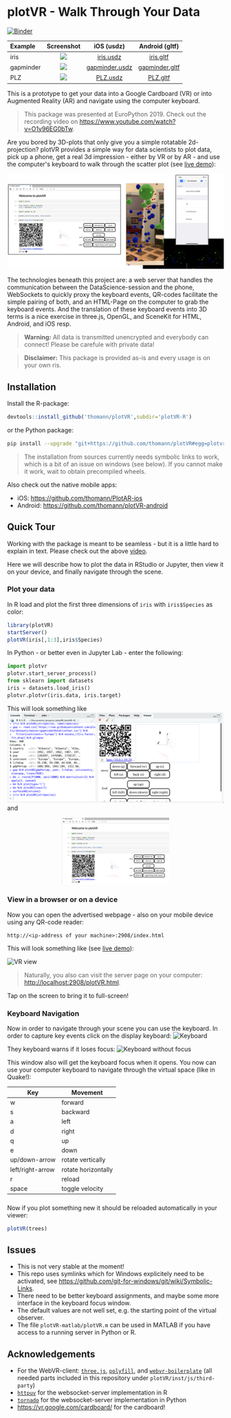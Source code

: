 # plotVR - Walk Through Your Data

[![Binder](https://mybinder.org/badge_logo.svg)](https://mybinder.org/v2/gh/thomann/plotVR/binder)

| Example | Screenshot | iOS (usdz)  | Android (gltf)|
| :---         |     :---:        |     :---:      |          :---: |
| iris | <img src="https://raw.githubusercontent.com/thomann/plotVR/binder/examples/iris.png" width=100> | <a rel="ar" href="https://raw.githubusercontent.com/thomann/plotVR/binder/examples/iris.usdz">iris.usdz</a> | <a href="intent://arvr.google.com/scene-viewer/1.0?file=https://raw.githubusercontent.com/thomann/plotVR/binder/examples/iris.gltf">iris.gltf</a>   |
| gapminder | <img src="https://raw.githubusercontent.com/thomann/plotVR/binder/examples/gapminder.png" width=100> | <a rel="ar" href="https://raw.githubusercontent.com/thomann/plotVR/binder/examples/gapminder.usdz">gapminder.usdz</a> | <a href="intent://arvr.google.com/scene-viewer/1.0?file=https://raw.githubusercontent.com/thomann/plotVR/binder/examples/gapminder.gltf">gapminder.gltf</a>   |
| PLZ | <img src="https://raw.githubusercontent.com/thomann/plotVR/binder/examples/PLZ.png" width=100> | <a rel="ar" href="https://raw.githubusercontent.com/thomann/plotVR/binder/examples/PLZ.usdz">PLZ.usdz</a> | <a href="intent://arvr.google.com/scene-viewer/1.0?file=https://raw.githubusercontent.com/thomann/plotVR/binder/examples/PLZ.gltf">PLZ.gltf</a>   |


This is a prototype to get your data into a Google Cardboard (VR) or into Augmented Reality (AR) and navigate using the computer keyboard.

> This package was presented at EuroPython 2019.
> Check out the recording video on <https://www.youtube.com/watch?v=O1y96EG0bTw>.

Are you bored by 3D-plots that only give you a simple rotatable 2d-projection? plotVR provides a simple way for data scientists to plot data, pick up a phone, get a real 3d impression - either by VR or by AR - and use the computer's keyboard to walk through the scatter plot (see [live demo](https://thomann.github.io/plotVR/plotVR-R/inst/)):

![Overview](images/overview.png?raw=true "Overview")

The technologies beneath this project are: a web server that handles the communication between the DataScience-session and the phone, WebSockets to quickly proxy the keyboard events, QR-codes facilitate the simple pairing of both, and an HTML-Page on the computer to grab the keyboard events. And the translation of these keyboard events into 3D terms is a nice exercise in three.js, OpenGL, and SceneKit for HTML, Android, and iOS resp.

> **Warning:** All data is transmitted unencrypted and everybody can connect! Please be carefule with private data!

> **Disclaimer:** This package is provided as-is and every usage is on your own ris.

## Installation

Install the R-package:
```r
devtools::install_github('thomann/plotVR',subdir='plotVR-R')
```
or the Python package:
```bash
pip install --upgrade "git+https://github.com/thomann/plotVR#egg=plotvr&subdirectory=plotVR-py"
```
> The installation from sources currently needs symbolic links to work, which is a bit of an issue on windows (see below). If you cannot make it work, wait to obtain precompiled wheels.

Also check out the native mobile apps:
- iOS: <https://github.com/thomann/PlotAR-ios>
- Android: <https://github.com/thomann/plotVR-android>


## Quick Tour

Working with the package is meant to be seamless - but it is a little hard to explain in text. Please check out the above [video](https://www.youtube.com/watch?v=O1y96EG0bTw).

Here we will describe how to plot the data in RStudio or Jupyter, then view it on your device, and finally navigate through the scene.

### Plot your data

In R load and plot the first three dimensions of `iris` with `iris$Species` as color:
```r
library(plotVR)
startServer()
plotVR(iris[,1:3],iris$Species)
```
In Python - or better even in Jupyter Lab - enter the following:
```python
import plotvr
plotvr.start_server_process()
from sklearn import datasets
iris = datasets.load_iris()
plotvr.plotvr(iris.data, iris.target)
```
This will look something like
![RStudio](images/screen-rstudio.png?raw=true)
and
<center><img src="images/screen-jupyter.png?raw=true" width=250></center>

### View in a browser or on a device

Now you can open the advertised webpage - also on your mobile device using any QR-code reader:
```
http://<ip-address of your machine>:2908/index.html
```
This will look something like (see [live demo](https://thomann.github.io/plotVR/plotVR-R/inst/)):

![VR view](images/screen-vr.png?raw=true "VR view")

> Naturally, you also can visit the server page on your computer: <http://localhost:2908/plotVR.html>.

Tap on the screen to bring it to full-screen!

### Keyboard Navigation

Now in order to navigate through your scene you can use the keyboard. In order to capture key events click on the display keyboard:
![Keyboard](images/screen-keyboard.png?raw=true)

They keyboard warns if it loses focus:
![Keyboard without focus](images/screen-keyboard-nofocus.png?raw=true)

This window also will get the keyboard focus when it opens. You now can use your computer keyboard to navigate through the virtual space (like in Quake!):

|  Key              |  Movement             |
|-------------------|-----------------------|
|   w               |  forward              |
|   s               | backward              |
|   a               |    left               |
|   d               |   right               |
|   q               |     up                |
|   e               |   down                |
|  up/down-arrow    |  rotate vertically    |
|  left/right-arrow |  rotate horizontally  |
|   r               |  reload               |
|  space            |  toggle velocity      |

### 

Now if you plot something new it should be reloaded automatically in your viewer:
```r
plotVR(trees)
```

## Issues

* This is not very stable at the moment!
* This repo uses symlinks which for Windows explicitely need to be activated, see <https://github.com/git-for-windows/git/wiki/Symbolic-Links>.
* There need to be better keyboard assignments, and maybe some more interface in the keyboard focus window.
* The default values are not well set, e.g. the starting point of the virtual observer.
* The file `plotVR-matlab/plotVR.m` can be used in MATLAB if you have access to a running server in Python or R.

## Acknowledgements

* For the WebVR-client: [`three.js`](http://threejs.org),
  [`polyfill`](https://github.com/googlevr/webvr-polyfill), and
  [`webvr-boilerplate`](https://github.com/borismus/webvr-boilerplate)
  (all needed parts included in this repository under `plotVR/inst/js/third-party`)
* [`httpuv`](https://github.com/rstudio/httpuv) for the websocket-server implementation in R
* [`tornado`](https://www.tornadoweb.org/) for the websocket-server implementation in Python
* <https://vr.google.com/cardboard/> for the cardboard!
